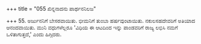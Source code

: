 +++
title = "055 ಖಿನ್ನನಾದನು ಪಾರ್ಥನನಿಲಜ"

+++
55. ಅರ್ಜುನನಿಗೆ ಬೇಸರವಾಯಿತು. ಭೀಮನಿಗೆ ತುಂಬಾ ಹರ್ಷವುಂಟಾಯಿತು. ನಕುಲಸಹದೇವರಿಗೆ ಅತಿಯಾದ ಆನಂದವಾಯಿತು. ಮುನಿ ವಧುಗಳೆಲ್ಲರೂ 'ವಿಧಿಯ ಈ ಆಟದಿಂದ ಇನ್ನು ಪಾಂಡವರಿಗೆ ರಾಜ್ಯ ಲಭಿಸಿ ನಮಗೆ ಒಳಿತಾಗುತ್ತದೆ,' ಎಂದು ಹಿಗ್ಗಿದರು.